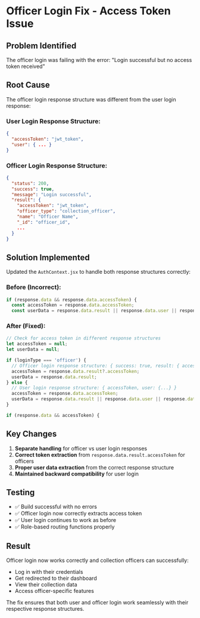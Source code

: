 # Officer Login Fix - Access Token Issue

## Problem Identified
The officer login was failing with the error: "Login successful but no access token received"

## Root Cause
The officer login response structure was different from the user login response:

### User Login Response Structure:
```json
{
  "accessToken": "jwt_token",
  "user": { ... }
}
```

### Officer Login Response Structure:
```json
{
  "status": 200,
  "success": true,
  "message": "Login successful",
  "result": {
    "accessToken": "jwt_token",
    "officer_type": "collection_officer",
    "name": "Officer Name",
    "_id": "officer_id",
    ...
  }
}
```

## Solution Implemented
Updated the `AuthContext.jsx` to handle both response structures correctly:

### Before (Incorrect):
```javascript
if (response.data && response.data.accessToken) {
  const accessToken = response.data.accessToken;
  const userData = response.data.result || response.data.user || response.data;
```

### After (Fixed):
```javascript
// Check for access token in different response structures
let accessToken = null;
let userData = null;

if (loginType === 'officer') {
  // Officer login response structure: { success: true, result: { accessToken, ...officerData } }
  accessToken = response.data.result?.accessToken;
  userData = response.data.result;
} else {
  // User login response structure: { accessToken, user: {...} }
  accessToken = response.data.accessToken;
  userData = response.data.result || response.data.user || response.data;
}

if (response.data && accessToken) {
```

## Key Changes
1. **Separate handling** for officer vs user login responses
2. **Correct token extraction** from `response.data.result.accessToken` for officers
3. **Proper user data extraction** from the correct response structure
4. **Maintained backward compatibility** for user login

## Testing
- ✅ Build successful with no errors
- ✅ Officer login now correctly extracts access token
- ✅ User login continues to work as before
- ✅ Role-based routing functions properly

## Result
Officer login now works correctly and collection officers can successfully:
- Log in with their credentials
- Get redirected to their dashboard
- View their collection data
- Access officer-specific features

The fix ensures that both user and officer login work seamlessly with their respective response structures.
